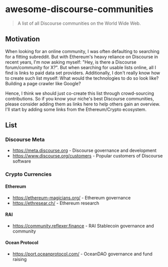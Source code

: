 # awesome-discourse-communities

> A list of all Discourse communities on the World Wide Web.

## Motivation

When looking for an online community, I was often defaulting to searching for a fitting subreddit. But with Ethereum's heavy reliance on Discourse in recent years, I'm now asking myself: "Hey, is there a Discourse forum/community for X?". But when searching for usable lists online, all I find is links to paid data set providers. Additionally, I don't really know how to create such list myself: What would the technologies to do so look like? Building a page crawler like Google?

Hence, I think we should just co-create this list through crowd-sourcing contributions. So if you know your niche's best Discourse communities, please consider adding them as links here to help others gain an overview. I'll start by adding some links from the Ethereum/Crypto ecosystem.

## List

### Discourse Meta

- https://meta.discourse.org - Discourse governance and development
- https://www.discourse.org/customers - Popular customers of Discourse software

### Crypto Currencies

#### Ethereum

- https://ethereum-magicians.org/ - Ethereum governance
- https://ethresear.ch/ - Ethereum research

#### RAI

- https://community.reflexer.finance - RAI Stablecoin governance and community

#### Ocean Protocol

- https://port.oceanprotocol.com/ - OceanDAO governance and fund raising 
